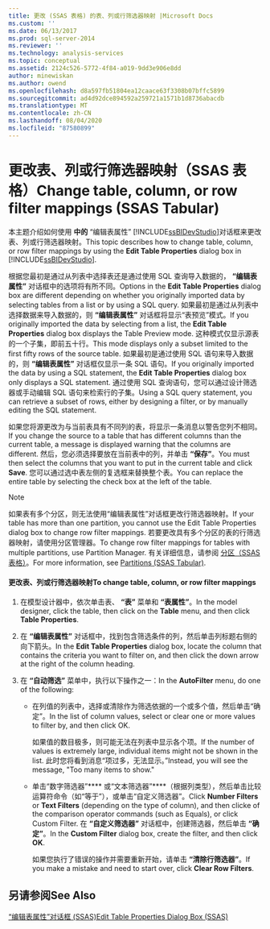 ```yaml
---
title: 更改 (SSAS 表格) 的表、列或行筛选器映射 |Microsoft Docs
ms.custom: ''
ms.date: 06/13/2017
ms.prod: sql-server-2014
ms.reviewer: ''
ms.technology: analysis-services
ms.topic: conceptual
ms.assetid: 2124c526-5772-4f84-a019-9dd3e906e8dd
author: minewiskan
ms.author: owend
ms.openlocfilehash: d8a597fb51804ea12caace63f3308b07bffc5899
ms.sourcegitcommit: ad4d92dce894592a259721a1571b1d8736abacdb
ms.translationtype: MT
ms.contentlocale: zh-CN
ms.lasthandoff: 08/04/2020
ms.locfileid: "87580899"
---
```

# <a name="change-table-column-or-row-filter-mappings-ssas-tabular"></a><span data-ttu-id="d2f51-102">更改表、列或行筛选器映射（SSAS 表格）</span><span class="sxs-lookup"><span data-stu-id="d2f51-102">Change table, column, or row filter mappings (SSAS Tabular)</span></span>
  <span data-ttu-id="d2f51-103">本主题介绍如何使用 **中的** “编辑表属性” [!INCLUDE[ssBIDevStudio](../../includes/ssbidevstudio-md.md)]对话框来更改表、列或行筛选器映射。</span><span class="sxs-lookup"><span data-stu-id="d2f51-103">This topic describes how to change table, column, or row filter mappings by using the **Edit Table Properties** dialog box in [!INCLUDE[ssBIDevStudio](../../includes/ssbidevstudio-md.md)].</span></span>  
  
 <span data-ttu-id="d2f51-104">根据您最初是通过从列表中选择表还是通过使用 SQL 查询导入数据的， **“编辑表属性”** 对话框中的选项将有所不同。</span><span class="sxs-lookup"><span data-stu-id="d2f51-104">Options in the **Edit Table Properties** dialog box are different depending on whether you originally imported data by selecting tables from a list or by using a SQL query.</span></span> <span data-ttu-id="d2f51-105">如果最初是通过从列表中选择数据来导入数据的，则 **“编辑表属性”** 对话框将显示“表预览”模式。</span><span class="sxs-lookup"><span data-stu-id="d2f51-105">If you originally imported the data by selecting from a list, the **Edit Table Properties** dialog box displays the Table Preview mode.</span></span> <span data-ttu-id="d2f51-106">这种模式仅显示源表的一个子集，即前五十行。</span><span class="sxs-lookup"><span data-stu-id="d2f51-106">This mode displays only a subset limited to the first fifty rows of the source table.</span></span> <span data-ttu-id="d2f51-107">如果最初是通过使用 SQL 语句来导入数据的，则 **“编辑表属性”** 对话框仅显示一条 SQL 语句。</span><span class="sxs-lookup"><span data-stu-id="d2f51-107">If you originally imported the data by using a SQL statement, the **Edit Table Properties** dialog box only displays a SQL statement.</span></span> <span data-ttu-id="d2f51-108">通过使用 SQL 查询语句，您可以通过设计筛选器或手动编辑 SQL 语句来检索行的子集。</span><span class="sxs-lookup"><span data-stu-id="d2f51-108">Using a SQL query statement, you can retrieve a subset of rows, either by designing a filter, or by manually editing the SQL statement.</span></span>  
  
 <span data-ttu-id="d2f51-109">如果您将源更改为与当前表具有不同列的表，将显示一条消息以警告您列不相同。</span><span class="sxs-lookup"><span data-stu-id="d2f51-109">If you change the source to a table that has different columns than the current table, a message is displayed warning that the columns are different.</span></span> <span data-ttu-id="d2f51-110">然后，您必须选择要放在当前表中的列，并单击 **“保存”**。</span><span class="sxs-lookup"><span data-stu-id="d2f51-110">You must then select the columns that you want to put in the current table and click **Save**.</span></span> <span data-ttu-id="d2f51-111">您可以通过选中表左侧的复选框来替换整个表。</span><span class="sxs-lookup"><span data-stu-id="d2f51-111">You can replace the entire table by selecting the check box at the left of the table.</span></span>  
  
> [!NOTE]  
>  <span data-ttu-id="d2f51-112">如果表有多个分区，则无法使用“编辑表属性”对话框更改行筛选器映射。</span><span class="sxs-lookup"><span data-stu-id="d2f51-112">If your table has more than one partition, you cannot use the Edit Table Properties dialog box to change row filter mappings.</span></span> <span data-ttu-id="d2f51-113">若要更改具有多个分区的表的行筛选器映射，请使用分区管理器。</span><span class="sxs-lookup"><span data-stu-id="d2f51-113">To change row filter mappings for tables with multiple partitions, use Partition Manager.</span></span> <span data-ttu-id="d2f51-114">有关详细信息，请参阅 [分区（SSAS 表格）](partitions-ssas-tabular.md)。</span><span class="sxs-lookup"><span data-stu-id="d2f51-114">For more information, see [Partitions &#40;SSAS Tabular&#41;](partitions-ssas-tabular.md).</span></span>  
  
#### <a name="to-change-table-column-or-row-filter-mappings"></a><span data-ttu-id="d2f51-115">更改表、列或行筛选器映射</span><span class="sxs-lookup"><span data-stu-id="d2f51-115">To change table, column, or row filter mappings</span></span>  
  
1.  <span data-ttu-id="d2f51-116">在模型设计器中，依次单击表、 **“表”** 菜单和 **“表属性”**。</span><span class="sxs-lookup"><span data-stu-id="d2f51-116">In the model designer, click the table, then click on the **Table** menu, and then click **Table Properties**.</span></span>  
  
2.  <span data-ttu-id="d2f51-117">在 **“编辑表属性”** 对话框中，找到包含筛选条件的列，然后单击列标题右侧的向下箭头。</span><span class="sxs-lookup"><span data-stu-id="d2f51-117">In the **Edit Table Properties** dialog box, locate the column that contains the criteria you want to filter on, and then click the down arrow at the right of the column heading.</span></span>  
  
3.  <span data-ttu-id="d2f51-118">在 **“自动筛选”** 菜单中，执行以下操作之一：</span><span class="sxs-lookup"><span data-stu-id="d2f51-118">In the **AutoFilter** menu, do one of the following:</span></span>  
  
    -   <span data-ttu-id="d2f51-119">在列值的列表中，选择或清除作为筛选依据的一个或多个值，然后单击“确定”。</span><span class="sxs-lookup"><span data-stu-id="d2f51-119">In the list of column values, select or clear one or more values to filter by, and then click OK.</span></span>  
  
         <span data-ttu-id="d2f51-120">如果值的数目极多，则可能无法在列表中显示各个项。</span><span class="sxs-lookup"><span data-stu-id="d2f51-120">If the number of values is extremely large, individual items might not be shown in the list.</span></span> <span data-ttu-id="d2f51-121">此时您将看到消息“项过多，无法显示。”</span><span class="sxs-lookup"><span data-stu-id="d2f51-121">Instead, you will see the message, "Too many items to show."</span></span>  
  
    -   <span data-ttu-id="d2f51-122">单击“数字筛选器”\*\*\*\* 或“文本筛选器”\*\*\*\*（根据列类型），然后单击比较运算符命令（如“等于”），或单击“自定义筛选器”。</span><span class="sxs-lookup"><span data-stu-id="d2f51-122">Click **Number Filters** or **Text Filters** (depending on the type of column), and then clicke of the comparison operator commands (such as Equals), or click Custom Filter.</span></span> <span data-ttu-id="d2f51-123">在 **“自定义筛选器”** 对话框中，创建筛选器，然后单击 **“确定”**。</span><span class="sxs-lookup"><span data-stu-id="d2f51-123">In the **Custom Filter** dialog box, create the filter, and then click **OK**.</span></span>  
  
         <span data-ttu-id="d2f51-124">如果您执行了错误的操作并需要重新开始，请单击 **“清除行筛选器”**。</span><span class="sxs-lookup"><span data-stu-id="d2f51-124">If you make a mistake and need to start over, click **Clear Row Filters**.</span></span>  
  
## <a name="see-also"></a><span data-ttu-id="d2f51-125">另请参阅</span><span class="sxs-lookup"><span data-stu-id="d2f51-125">See Also</span></span>  
 [<span data-ttu-id="d2f51-126">“编辑表属性”对话框 (SSAS)</span><span class="sxs-lookup"><span data-stu-id="d2f51-126">Edit Table Properties Dialog Box &#40;SSAS&#41;</span></span>](../edit-table-properties-dialog-box-ssas.md)  
  
  
